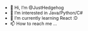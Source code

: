 - 👋 Hi, I’m @JustHedgehog
- 👀 I’m interested in Java/Python/C#
- 🌱 I’m currently learning React :D
- 📫 How to reach me ...

<!---
JustHedgehog/JustHedgehog is a ✨ special ✨ repository because its `README.md` (this file) appears on your GitHub profile.
You can click the Preview link to take a look at your changes.
--->
